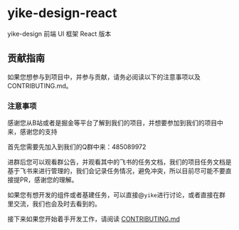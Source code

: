 # yike-design-react

yike-design 前端 UI 框架 React 版本

## 贡献指南

如果您想参与到项目中，并参与贡献，请务必阅读以下的注意事项以及CONTRIBUTING.md。

### 注意事项

感谢您从B站或者是掘金等平台了解到我们的项目，并想要参加到我们的项目中来，感谢您的支持

首先您需要先加入到我们的Q群中来：485089972

进群后您可以观看群公告，并观看其中的飞书的任务文档，我们的项目任务文档是基于飞书来进行管理的，我们会记录任务情况，避免冲突，所以目前尽可能不要直接提PR，感谢您的理解。

如果您有想开发的组件或者基建任务，可以直接@`yike`进行讨论，或者直接在群里交流，我们也会及时去看到的。

接下来如果您开始着手开发工作，请阅读 [CONTRIBUTING.md](https://github.com/ecaps1038/yike-design-react/blob/dev/CONTRIBUTING.md) 

